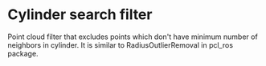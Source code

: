 Cylinder search filter
================================================

Point cloud filter that excludes points which don't have minimum number of neighbors in cylinder.
It is similar to RadiusOutlierRemoval in pcl_ros package.